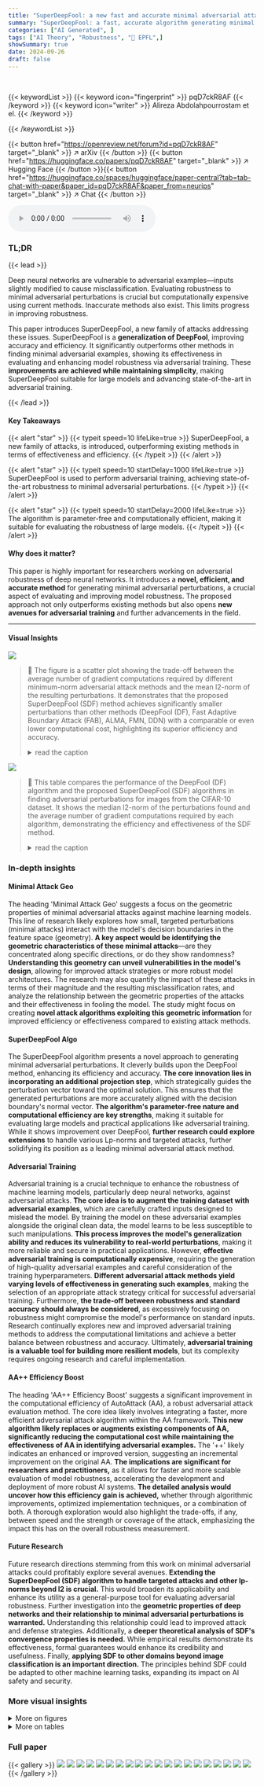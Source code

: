 ```yaml
---
title: "SuperDeepFool: a new fast and accurate minimal adversarial attack"
summary: "SuperDeepFool: a fast, accurate algorithm generating minimal adversarial perturbations, significantly improving deep learning model robustness evaluation and adversarial training."
categories: ["AI Generated", ]
tags: ["AI Theory", "Robustness", "🏢 EPFL",]
showSummary: true
date: 2024-09-26
draft: false
---
```


<br>

{{< keywordList >}}
{{< keyword icon="fingerprint" >}} pqD7ckR8AF {{< /keyword >}}
{{< keyword icon="writer" >}} Alireza Abdolahpourrostam et el. {{< /keyword >}}
 
{{< /keywordList >}}

{{< button href="https://openreview.net/forum?id=pqD7ckR8AF" target="_blank" >}}
↗ arXiv
{{< /button >}}
{{< button href="https://huggingface.co/papers/pqD7ckR8AF" target="_blank" >}}
↗ Hugging Face
{{< /button >}}{{< button href="https://huggingface.co/spaces/huggingface/paper-central?tab=tab-chat-with-paper&paper_id=pqD7ckR8AF&paper_from=neurips" target="_blank" >}}
↗ Chat
{{< /button >}}




<audio controls>
    <source src="https://ai-paper-reviewer.com/pqD7ckR8AF/podcast.wav" type="audio/wav">
    Your browser does not support the audio element.
</audio>


### TL;DR


{{< lead >}}

Deep neural networks are vulnerable to adversarial examples—inputs slightly modified to cause misclassification.  Evaluating robustness to minimal adversarial perturbations is crucial but computationally expensive using current methods.  Inaccurate methods also exist.  This limits progress in improving robustness.



This paper introduces SuperDeepFool, a new family of attacks addressing these issues. SuperDeepFool is a **generalization of DeepFool**, improving accuracy and efficiency.  It significantly outperforms other methods in finding minimal adversarial examples, showing its effectiveness in evaluating and enhancing model robustness via adversarial training. These **improvements are achieved while maintaining simplicity**, making SuperDeepFool suitable for large models and advancing state-of-the-art in adversarial training.

{{< /lead >}}


#### Key Takeaways

{{< alert "star" >}}
{{< typeit speed=10 lifeLike=true >}} SuperDeepFool, a new family of attacks, is introduced, outperforming existing methods in terms of effectiveness and efficiency. {{< /typeit >}}
{{< /alert >}}

{{< alert "star" >}}
{{< typeit speed=10 startDelay=1000 lifeLike=true >}} SuperDeepFool is used to perform adversarial training, achieving state-of-the-art robustness to minimal adversarial perturbations. {{< /typeit >}}
{{< /alert >}}

{{< alert "star" >}}
{{< typeit speed=10 startDelay=2000 lifeLike=true >}} The algorithm is parameter-free and computationally efficient, making it suitable for evaluating the robustness of large models. {{< /typeit >}}
{{< /alert >}}

#### Why does it matter?
This paper is highly important for researchers working on adversarial robustness of deep neural networks.  It introduces a **novel, efficient, and accurate method** for generating minimal adversarial perturbations, a crucial aspect of evaluating and improving model robustness. The proposed approach not only outperforms existing methods but also opens **new avenues for adversarial training** and further advancements in the field.

------
#### Visual Insights



![](https://ai-paper-reviewer.com/pqD7ckR8AF/figures_0_1.jpg)

> 🔼 The figure is a scatter plot showing the trade-off between the average number of gradient computations required by different minimum-norm adversarial attack methods and the mean l2-norm of the resulting perturbations.  It demonstrates that the proposed SuperDeepFool (SDF) method achieves significantly smaller perturbations than other methods (DeepFool (DF), Fast Adaptive Boundary Attack (FAB), ALMA, FMN, DDN) with a comparable or even lower computational cost, highlighting its superior efficiency and accuracy.
> <details>
> <summary>read the caption</summary>
> Figure 1: The average number of gradient computations vs the mean l2-norm of perturbations. It shows that our novel fast and accurate method, SDF, outperforms other minimum-norm attacks. SDF finds significantly smaller perturbations compared to DF, with only a small increase in computational cost. SDF also outperforms other algorithms in optimality and speed. The numbers are taken from Table 5.
> </details>





![](https://ai-paper-reviewer.com/pqD7ckR8AF/tables_4_1.jpg)

> 🔼 This table compares the performance of the DeepFool (DF) algorithm and the proposed SuperDeepFool (SDF) algorithms in finding adversarial perturbations for images from the CIFAR-10 dataset.  It shows the median l2-norm of the perturbations found and the average number of gradient computations required by each algorithm, demonstrating the efficiency and effectiveness of the SDF method.
> <details>
> <summary>read the caption</summary>
> Table 1: Comparison of l2-norm perturbations using DF and SDF algorithms on CIFAR10, employing consistent model architectures and hyperparameters as those used in [5, 47] studies.
> </details>





### In-depth insights


#### Minimal Attack Geo
The heading 'Minimal Attack Geo' suggests a focus on the geometric properties of minimal adversarial attacks against machine learning models.  This line of research likely explores how small, targeted perturbations (minimal attacks) interact with the model's decision boundaries in the feature space (geometry). **A key aspect would be identifying the geometric characteristics of these minimal attacks**—are they concentrated along specific directions, or do they show randomness?  **Understanding this geometry can unveil vulnerabilities in the model's design**, allowing for improved attack strategies or more robust model architectures.  The research may also quantify the impact of these attacks in terms of their magnitude and the resulting misclassification rates, and analyze the relationship between the geometric properties of the attacks and their effectiveness in fooling the model. The study might focus on creating **novel attack algorithms exploiting this geometric information** for improved efficiency or effectiveness compared to existing attack methods.

#### SuperDeepFool Algo
The SuperDeepFool algorithm presents a novel approach to generating minimal adversarial perturbations.  It cleverly builds upon the DeepFool method, enhancing its efficiency and accuracy.  **The core innovation lies in incorporating an additional projection step**, which strategically guides the perturbation vector toward the optimal solution.  This ensures that the generated perturbations are more accurately aligned with the decision boundary's normal vector.  **The algorithm's parameter-free nature and computational efficiency are key strengths**, making it suitable for evaluating large models and practical applications like adversarial training.  While it shows improvement over DeepFool, **further research could explore extensions** to handle various Lp-norms and targeted attacks, further solidifying its position as a leading minimal adversarial attack method.

#### Adversarial Training
Adversarial training is a crucial technique to enhance the robustness of machine learning models, particularly deep neural networks, against adversarial attacks.  **The core idea is to augment the training dataset with adversarial examples**, which are carefully crafted inputs designed to mislead the model. By training the model on these adversarial examples alongside the original clean data, the model learns to be less susceptible to such manipulations.  **This process improves the model's generalization ability and reduces its vulnerability to real-world perturbations**, making it more reliable and secure in practical applications.  However, **effective adversarial training is computationally expensive**, requiring the generation of high-quality adversarial examples and careful consideration of the training hyperparameters.  **Different adversarial attack methods yield varying levels of effectiveness in generating such examples**, making the selection of an appropriate attack strategy critical for successful adversarial training.  Furthermore, **the trade-off between robustness and standard accuracy should always be considered**, as excessively focusing on robustness might compromise the model's performance on standard inputs.  Research continually explores new and improved adversarial training methods to address the computational limitations and achieve a better balance between robustness and accuracy.  Ultimately, **adversarial training is a valuable tool for building more resilient models**, but its complexity requires ongoing research and careful implementation.

#### AA++ Efficiency Boost
The heading 'AA++ Efficiency Boost' suggests a significant improvement in the computational efficiency of AutoAttack (AA), a robust adversarial attack evaluation method.  The core idea likely involves integrating a faster, more efficient adversarial attack algorithm within the AA framework.  **This new algorithm likely replaces or augments existing components of AA, significantly reducing the computational cost while maintaining the effectiveness of AA in identifying adversarial examples.**  The '++' likely indicates an enhanced or improved version, suggesting an incremental improvement on the original AA.  **The implications are significant for researchers and practitioners,** as it allows for faster and more scalable evaluation of model robustness, accelerating the development and deployment of more robust AI systems.  **The detailed analysis would uncover how this efficiency gain is achieved,** whether through algorithmic improvements, optimized implementation techniques, or a combination of both. A thorough exploration would also highlight the trade-offs, if any, between speed and the strength or coverage of the attack, emphasizing the impact this has on the overall robustness measurement.

#### Future Research
Future research directions stemming from this work on minimal adversarial attacks could profitably explore several avenues.  **Extending the SuperDeepFool (SDF) algorithm to handle targeted attacks and other lp-norms beyond l2 is crucial.** This would broaden its applicability and enhance its utility as a general-purpose tool for evaluating adversarial robustness.  Further investigation into the **geometric properties of deep networks and their relationship to minimal adversarial perturbations is warranted.**  Understanding this relationship could lead to improved attack and defense strategies.  Additionally, a **deeper theoretical analysis of SDF's convergence properties is needed.**  While empirical results demonstrate its effectiveness, formal guarantees would enhance its credibility and usefulness. Finally, **applying SDF to other domains beyond image classification is an important direction.** The principles behind SDF could be adapted to other machine learning tasks, expanding its impact on AI safety and security.


### More visual insights

<details>
<summary>More on figures
</summary>


![](https://ai-paper-reviewer.com/pqD7ckR8AF/figures_2_1.jpg)

> 🔼 This figure illustrates two key properties of the minimal adversarial perturbation, r*, which is the smallest perturbation that changes the classification of an input x. First, the point x + r* lies on the decision boundary, which is the set of points where the classifier's output is ambiguous. Second, the perturbation vector r* is orthogonal (perpendicular) to the decision boundary at the point x + r*. This geometric interpretation is important for understanding the proposed SuperDeepFool attack, which aims to find perturbations that are close to this optimal solution.
> <details>
> <summary>read the caption</summary>
> Figure 2: Illustration of the optimal adversarial example x + r* for a binary classifier f; the example lies on the decision boundary (set of points where f(x) = 0) and the perturbation vector r* is orthogonal to this boundary.
> </details>



![](https://ai-paper-reviewer.com/pqD7ckR8AF/figures_3_1.jpg)

> 🔼 This figure compares different adversarial attack methods based on the number of gradient computations needed and the resulting perturbation norm (l2). It shows that the proposed method (SDF) achieves significantly smaller perturbations with similar computational cost compared to existing methods like DeepFool (DF), making it a faster and more efficient attack.
> <details>
> <summary>read the caption</summary>
> Figure 1: The average number of gradient computations vs the mean l2-norm of perturbations. It shows that our novel fast and accurate method, SDF, outperforms other minimum-norm attacks. SDF finds significantly smaller perturbations compared to DF, with only a small increase in computational cost. SDF also outperforms other algorithms in optimality and speed. The numbers are taken from Table 5.
> </details>



![](https://ai-paper-reviewer.com/pqD7ckR8AF/figures_3_2.jpg)

> 🔼 The figure compares the average number of gradient computations required by various minimum-norm adversarial attacks against the mean l2-norm of the perturbations they produce.  The results demonstrate that the proposed method (SDF) outperforms existing methods in both effectiveness (smaller perturbations) and computational efficiency (fewer gradient computations).
> <details>
> <summary>read the caption</summary>
> Figure 1: The average number of gradient computations vs the mean l2-norm of perturbations. It shows that our novel fast and accurate method, SDF, outperforms other minimum-norm attacks. SDF finds significantly smaller perturbations compared to DF, with only a small increase in computational cost. SDF also outperforms other algorithms in optimality and speed. The numbers are taken from Table 5.
> </details>



![](https://ai-paper-reviewer.com/pqD7ckR8AF/figures_5_1.jpg)

> 🔼 This figure illustrates two key properties of the minimal adversarial perturbation, r*, in a binary classification scenario.  First, it shows that the point x + r* (the adversarial example) lies directly on the decision boundary, which is the line separating the two classes (where f(x) = 0).  Second, it demonstrates that the perturbation vector r* is orthogonal (perpendicular) to the decision boundary at the point x + r*. This orthogonality is a key geometrical characteristic of minimal adversarial perturbations.
> <details>
> <summary>read the caption</summary>
> Figure 2: Illustration of the optimal adversarial example x + r* for a binary classifier f; the example lies on the decision boundary (set of points where f(x) = 0) and the perturbation vector r* is orthogonal to this boundary.
> </details>



![](https://ai-paper-reviewer.com/pqD7ckR8AF/figures_17_1.jpg)

> 🔼 This figure compares the average number of gradient computations required by different minimum-norm adversarial attack methods against the mean l2-norm of the resulting adversarial perturbations.  The SuperDeepFool (SDF) method is shown to be superior, achieving smaller perturbations with a comparable computational cost to DeepFool (DF).
> <details>
> <summary>read the caption</summary>
> Figure 1: The average number of gradient computations vs the mean l2-norm of perturbations. It shows that our novel fast and accurate method, SDF, outperforms other minimum-norm attacks. SDF finds significantly smaller perturbations compared to DF, with only a small increase in computational cost. SDF also outperforms other algorithms in optimality and speed. The numbers are taken from Table 5.
> </details>



![](https://ai-paper-reviewer.com/pqD7ckR8AF/figures_21_1.jpg)

> 🔼 The figure shows a graph comparing the average number of gradient computations needed by different minimum-norm adversarial attack methods against the mean L2-norm of the resulting perturbations.  It demonstrates that the proposed SuperDeepFool (SDF) method is superior to other methods like DeepFool (DF), achieving smaller perturbations with a comparable computational cost.
> <details>
> <summary>read the caption</summary>
> Figure 1: The average number of gradient computations vs the mean ℓ2-norm of perturbations. It shows that our novel fast and accurate method, SDF, outperforms other minimum-norm attacks. SDF finds significantly smaller perturbations compared to DF, with only a small increase in computational cost. SDF also outperforms other algorithms in optimality and speed. The numbers are taken from Table 5.
> </details>



</details>




<details>
<summary>More on tables
</summary>


![](https://ai-paper-reviewer.com/pqD7ckR8AF/tables_5_1.jpg)
> 🔼 This table compares the median l2-norm of adversarial perturbations and the number of gradient computations required by different attack algorithms (DF and various SDF variants) on the CIFAR-10 dataset.  Consistent model architectures and hyperparameters were used across all algorithms for a fair comparison.  The results show that SDF(∞,1) achieves the smallest perturbations but with a slightly higher computational cost compared to DF.
> <details>
> <summary>read the caption</summary>
> Table 1: Comparison of l2-norm perturbations using DF and SDF algorithms on CIFAR10, employing consistent model architectures and hyperparameters as those used in [5, 47] studies.
> </details>

![](https://ai-paper-reviewer.com/pqD7ckR8AF/tables_5_2.jpg)
> 🔼 This table presents the results of an experiment comparing the orthogonality of perturbation vectors obtained from different attack methods (DF and variants of SDF) on three different models trained on the CIFAR-10 dataset.  The cosine similarity between the perturbation vector (r) and the gradient at the perturbed point (∇f(x+r)) is used as a metric to quantify orthogonality, higher values indicating greater orthogonality. The table helps demonstrate the effectiveness of SDF in producing perturbation vectors closer to being orthogonal to the decision boundary.
> <details>
> <summary>read the caption</summary>
> Table 2: The cosine similarity between the perturbation vector(r) and ∇ f(x + r). We performed this experiment on three models trained on CIFAR10.
> </details>

![](https://ai-paper-reviewer.com/pqD7ckR8AF/tables_6_1.jpg)
> 🔼 This table presents the cosine similarity between the perturbation vector (r) and the gradient at x + r (∇f(x+r)) for different attack methods (DF and various SDF configurations) across three different model architectures (LeNet, ResNet18, and WRN-28-10) trained on the CIFAR-10 dataset.  A higher cosine similarity indicates a stronger alignment of the perturbation vector with the gradient, suggesting a more optimal perturbation closer to the decision boundary. The results show that SDF consistently achieves higher cosine similarity values compared to DF, particularly for more complex models.
> <details>
> <summary>read the caption</summary>
> Table 2: The cosine similarity between the perturbation vector(r) and ∇f(x + r). We performed this experiment on three models trained on CIFAR10.
> </details>

![](https://ai-paper-reviewer.com/pqD7ckR8AF/tables_6_2.jpg)
> 🔼 This table compares the performance of several iterative adversarial attacks (DF, ALMA, DDN, FAB, FMN, C&W, and SDF) on an adversarially trained IBP model for the MNIST dataset.  It shows the fooling rate (FR), median l2-norm of perturbations, and the number of gradient computations required by each attack.  The results highlight the trade-off between attack effectiveness and computational cost.
> <details>
> <summary>read the caption</summary>
> Table 3: We evaluate the performance of iteration-based attacks on MNIST using IBP models, noting the iteration count in parentheses. Our analysis focuses on the best-performing versions, highlighting their significant costs when encountered powerful robust models.
> </details>

![](https://ai-paper-reviewer.com/pqD7ckR8AF/tables_7_1.jpg)
> 🔼 This table compares the performance of different attack methods (DF, ALMA, DDN, FAB, FMN, C&W, and SDF) on a naturally trained Wide Residual Network (WRN-28-10) model using the CIFAR-10 dataset.  The metrics shown are the fooling rate (FR), the median l2-norm of the perturbations, and the number of gradient computations required.  The results demonstrate that SDF outperforms other methods in achieving a high fooling rate with a significantly smaller median perturbation and fewer gradient computations.
> <details>
> <summary>read the caption</summary>
> Table 4: Performance of attacks on the CIFAR-10 dataset with naturally trained WRN-28-10.
> </details>

![](https://ai-paper-reviewer.com/pqD7ckR8AF/tables_7_2.jpg)
> 🔼 This table compares the performance of the SuperDeepFool (SDF) attack against other state-of-the-art (SOTA) minimum l2-norm attacks on the ImageNet dataset.  It shows the fooling rate (FR), median l2-norm of the perturbations, and the number of gradient computations required for both a naturally trained ResNet-50 (RN-50) model and an adversarially trained RN-50 model.  The results demonstrate SDF's superior performance in terms of finding smaller perturbations while requiring fewer computations.
> <details>
> <summary>read the caption</summary>
> Table 5: Performance comparison of SDF with other SOTA attacks on ImageNet dataset with natural trained RN-50 and adversarially trained RN-50.
> </details>

![](https://ai-paper-reviewer.com/pqD7ckR8AF/tables_7_3.jpg)
> 🔼 This table compares the l2 robustness of an adversarially trained model using the SDF attack with the model from the paper [47].  The comparison uses several different attacks (DDN, FAB, FMN, ALMA, and SDF) to assess the median and mean l2-norms of the adversarial perturbations obtained by each attack. The results show the impact of the adversarial training method used on the robustness of the model against these various attacks.
> <details>
> <summary>read the caption</summary>
> Table 6: The comparison between l2 robustness of our adversarially trained model and [47] model.
> </details>

![](https://ai-paper-reviewer.com/pqD7ckR8AF/tables_8_1.jpg)
> 🔼 This table compares the average input curvature of three adversarially trained models: a standard model, a model trained using DDN, and a model trained using SDF.  The input curvature is a measure of the non-linearity of the model's decision boundary.  Lower curvature generally corresponds to higher robustness against adversarial attacks.  The table shows that the SDF adversarially trained model exhibits significantly lower input curvature than the other two models.
> <details>
> <summary>read the caption</summary>
> Table 7: Average input curvature of AT models. According to the measures proposed in [52].
> </details>

![](https://ai-paper-reviewer.com/pqD7ckR8AF/tables_8_2.jpg)
> 🔼 This table compares the robust accuracy of six adversarially trained models on CIFAR-10 against two versions of the AutoAttack (AA) method: the original AA and a faster version called AA++.  It shows the clean accuracy, robust accuracy under AA, the number of gradient computations needed for AA, robust accuracy under AA++, and the gradient computations for AA++. The results demonstrate that AA++ achieves similar robust accuracy to AA but with significantly fewer gradient computations, highlighting its increased efficiency.
> <details>
> <summary>read the caption</summary>
> Table 8: Analysis of robust accuracy for various defense strategies against AA++ and AA with ε = 0.5 for six adversarially trained models on CIFAR10. All models are taken from the RobustBench library [12].
> </details>

![](https://ai-paper-reviewer.com/pqD7ckR8AF/tables_15_1.jpg)
> 🔼 This table compares the effectiveness of adding a line search step to the DeepFool (DF) and SuperDeepFool (SDF) algorithms.  It shows the median l2-norm of adversarial perturbations found by each algorithm, both with and without the line search, on four different models: one regularly trained model and three adversarially trained models. The results demonstrate how the line search impacts the performance of each algorithm in finding minimal adversarial perturbations.
> <details>
> <summary>read the caption</summary>
> Table 9: Comparison of the effectiveness of line search on the CIFAR10 data for SDF and DF. We use one regularly trained model S (WRN-28-10) and three adversarially trained models (shown with R1 [47], R2 [3] and R3 [42]). ✓ and X indicate the presence and absence of line search respectively.
> </details>

![](https://ai-paper-reviewer.com/pqD7ckR8AF/tables_15_2.jpg)
> 🔼 This table compares the impact of adding a line search step to four different minimum-norm adversarial attack algorithms (DDN, ALMA, FMN, FAB) on three adversarially trained models and one normally trained model on the CIFAR-10 dataset.  The results show that for DDN and ALMA, the line search provides only a marginal improvement.  However, for FMN and FAB, the line search does not significantly improve the attacks because these algorithms already incorporate a line search as part of their procedures.  The table demonstrates the effect of a line search on the effectiveness of minimum-norm adversarial attacks on different models, highlighting that its impact is highly dependent on the algorithm's design.
> <details>
> <summary>read the caption</summary>
> Table 10: Comparison of the effectiveness of line search on the CIFAR-10 data for other attacks. Line search effects are a little for DDN and ALMA. For FMN and FAB because they use line search at the end of their algorithms (they remind this algorithm as a binary search and final search, respectively), line search does not become effective.
> </details>

![](https://ai-paper-reviewer.com/pqD7ckR8AF/tables_16_1.jpg)
> 🔼 This table compares the performance of the SuperDeepFool (SDF) attack against other state-of-the-art minimum-l2 norm attacks on an adversarially trained PreActResNet-18 model using the CIFAR-10 dataset.  It shows the fooling rate (FR), median l2 perturbation norm, and the number of gradient computations required for each attack.  The results indicate that SDF achieves a comparable fooling rate with a significantly smaller median l2 perturbation and far fewer gradient computations than the other methods.
> <details>
> <summary>read the caption</summary>
> Table 11: Comparison of SDF with other state-of-the-art attacks for median l2 on CIFAR-10 dataset for adversarially trained network (PRN-18 [42]).
> </details>

![](https://ai-paper-reviewer.com/pqD7ckR8AF/tables_16_2.jpg)
> 🔼 This table presents the robustness results of adversarially trained models on the CIFAR-10 dataset against the l∞-norm AutoAttack (AA).  The experiment was conducted on 1000 samples for each epsilon (ε) value, comparing the performance of a model adversarially trained using the DeepFool (DF) method against one trained with the SuperDeepFool (SDF) method.  The results showcase the robustness (in terms of percentage) of each model against the attack for different epsilon values.
> <details>
> <summary>read the caption</summary>
> Table 12: Robustness results of adversarially trained models on CIFAR-10 with l∞-AA. We perform this experiment on 1000 samples for each ɛ.
> </details>

![](https://ai-paper-reviewer.com/pqD7ckR8AF/tables_16_3.jpg)
> 🔼 This table presents the robustness results of adversarially trained models (DDN and SDF) on the CIFAR-10 dataset against l2-norm Auto-Attack (AA).  The models' robustness is evaluated across different perturbation levels (ε = 0.3, 0.4, 0.5, 0.6). The results showcase the performance of the adversarially trained models against the l2-AA attack, and the natural accuracy for comparison.
> <details>
> <summary>read the caption</summary>
> Table 13: Robustness results of adversarially trained models on CIFAR-10 with l2-AA. We perform this experiment on 1000 samples for each ε.
> </details>

![](https://ai-paper-reviewer.com/pqD7ckR8AF/tables_18_1.jpg)
> 🔼 This table compares the median l2-norm of perturbations achieved by different minimum-norm attacks (DF, DDN, FMN, C&W, ALMA, and SDF) on two different network architectures (ResNet-18 and MobileNet).  The comparison is done for networks trained without pooling, with max-pooling, and with Lp-pooling (p=2). The values represent the median l2-norm of the adversarial perturbations found by each attack method.
> <details>
> <summary>read the caption</summary>
> Table 14: This table shows the l2-median for the minimum-norm attacks. For all networks, we set learning rate = 0.01 and weight decay = 0.01. For training with Lp-pooling, we set p = 2 for all settings.
> </details>

![](https://ai-paper-reviewer.com/pqD7ckR8AF/tables_18_2.jpg)
> 🔼 This table compares the robust accuracy of different models (RN18 and MobileNet) against two types of adversarial attacks (AA and PGD).  It shows the impact of using different pooling techniques (no pooling, max-pooling, and Lp-pooling) on the model's robustness.  The results illustrate how the choice of pooling layer affects the model's resilience to adversarial examples.
> <details>
> <summary>read the caption</summary>
> Table 15: This table shows the robust accuracy for all networks against to the AA and PGD. For training with Lp-pooling, we set p = 2 for all settings.
> </details>

![](https://ai-paper-reviewer.com/pqD7ckR8AF/tables_18_3.jpg)
> 🔼 This table presents a comparison of the geometric properties of two ResNet-18 models: one trained with max-pooling and another trained without. The properties compared include the average L2-norm of the gradient (||∇f(x)||2), the average spectral norm of the Hessian (||∇²f(x)||2), and the average normalized curvature (Cf(x)). The results show that the model trained with max-pooling exhibits significantly smaller values for all three properties, indicating a smoother decision boundary.
> <details>
> <summary>read the caption</summary>
> Table 16: Model geometry of different ResNet-18 models. W (with pooling) and W/O (without pooling).
> </details>

![](https://ai-paper-reviewer.com/pqD7ckR8AF/tables_19_1.jpg)
> 🔼 This table presents a comparison of the model geometry for regular, DDN adversarially trained, and SDF adversarially trained models.  It shows the average l2 norm of the gradient (||∇f(x)||2), the average l2 norm of the Hessian (||∇²f(x)||2), and the average normalized curvature (Cf(x)). The normalized curvature is a measure of the local non-linearity around data points, and lower values indicate greater robustness.  The results demonstrate that the SDF adversarially trained model achieves significantly lower values for all three metrics, indicating improved robustness.
> <details>
> <summary>read the caption</summary>
> Table 17: Model geometry for regular and adversarially trained models.
> </details>

![](https://ai-paper-reviewer.com/pqD7ckR8AF/tables_19_2.jpg)
> 🔼 This table compares the performance of the DeepFool (DF) attack and the proposed SuperDeepFool (SDF) attack in finding minimal l2-norm adversarial perturbations on the CIFAR10 dataset.  Consistent model architectures and hyperparameters were used for a fair comparison, following the methodology of previous studies ([5, 47]). The table shows the median l2-norm of the perturbations and the number of gradient computations required by each method.
> <details>
> <summary>read the caption</summary>
> Table 1: Comparison of l2-norm perturbations using DF and SDF algorithms on CIFAR10, employing consistent model architectures and hyperparameters as those used in [5, 47] studies.
> </details>

![](https://ai-paper-reviewer.com/pqD7ckR8AF/tables_20_1.jpg)
> 🔼 This table presents a comparison of the median l2-norm of adversarial perturbations and the number of gradient computations required by different attack algorithms on the CIFAR-10 dataset.  The algorithms compared include DeepFool (DF) and several variants of SuperDeepFool (SDF). The results show that SDF consistently finds significantly smaller perturbations than DF, with only a modest increase in computational cost.
> <details>
> <summary>read the caption</summary>
> Table 1: Comparison of l2-norm perturbations using DF and SDF algorithms on CIFAR10, employing consistent model architectures and hyperparameters as those used in [5, 47] studies.
> </details>

![](https://ai-paper-reviewer.com/pqD7ckR8AF/tables_20_2.jpg)
> 🔼 This table presents the results of evaluating several adversarial attacks (ALMA, DDN, FAB, FMN, C&W, and SDF) on a naturally trained SmallCNN model using the MNIST dataset. The table shows the fooling rate (FR), the median l2-norm of the adversarial perturbations, and the number of gradient computations required for each attack.  The results highlight the relative performance of different attack methods in terms of effectiveness and computational efficiency.
> <details>
> <summary>read the caption</summary>
> Table K: We show the result of evaluating adversarial attacks on naturally trained SmallCNN on MNIST dataset.
> </details>

![](https://ai-paper-reviewer.com/pqD7ckR8AF/tables_20_3.jpg)
> 🔼 This table compares the runtime of different adversarial attacks (ALMA, DDN, FAB, FMN, C&W, and SDF) on a Wide ResNet-28-10 (WRN-28-10) model trained on the CIFAR-10 dataset.  It shows the runtime in seconds and the median l2-norm of the generated adversarial perturbations for both a naturally trained model and a model adversarially trained using the R1 method from [44].  The table highlights the significantly faster runtime of SDF compared to other methods, especially the computationally expensive Carlini & Wagner (C&W) attack.
> <details>
> <summary>read the caption</summary>
> Table 18: Runtime comparison for adversarial attacks on WRN-28-10 architecture trained on CIFAR10, for both naturally trained model and adversarially trained models.
> </details>

![](https://ai-paper-reviewer.com/pqD7ckR8AF/tables_21_1.jpg)
> 🔼 This table compares the performance of the modified SDF (SDFe) with other state-of-the-art attacks (DF, FMN, FAB) on two pre-trained robust networks (M1 and M2) on the CIFAR-10 dataset. The results show that SDFe outperforms other algorithms in discovering smaller perturbations.  The metrics reported include the median l∞-norm of perturbations, the fooling rate (FR), and the number of gradient computations required.
> <details>
> <summary>read the caption</summary>
> Table 19: Performance of SDFe on two robust networks trained on CIFAR-10 dataset.
> </details>

![](https://ai-paper-reviewer.com/pqD7ckR8AF/tables_22_1.jpg)
> 🔼 This table presents the performance comparison of targeted and untargeted adversarial attacks (DDN, FMN, and SDF) on a standard-trained Wide Residual Network 28-10 model for CIFAR-10 dataset. The evaluation metrics include fooling rate (FR), mean L2 perturbation norm, median L2 perturbation norm, and the number of gradient computations (Grads). The results show that while the targeted attacks perform similarly in terms of FR, SDF achieves a significantly lower number of gradient computations.
> <details>
> <summary>read the caption</summary>
> Table 20: Performance of targeted SDF on a standard trained WRN-28-10 on CIFAR-10, measured using 1000 random samples.
> </details>

</details>




### Full paper

{{< gallery >}}
<img src="https://ai-paper-reviewer.com/pqD7ckR8AF/1.png" class="grid-w50 md:grid-w33 xl:grid-w25" />
<img src="https://ai-paper-reviewer.com/pqD7ckR8AF/2.png" class="grid-w50 md:grid-w33 xl:grid-w25" />
<img src="https://ai-paper-reviewer.com/pqD7ckR8AF/3.png" class="grid-w50 md:grid-w33 xl:grid-w25" />
<img src="https://ai-paper-reviewer.com/pqD7ckR8AF/4.png" class="grid-w50 md:grid-w33 xl:grid-w25" />
<img src="https://ai-paper-reviewer.com/pqD7ckR8AF/5.png" class="grid-w50 md:grid-w33 xl:grid-w25" />
<img src="https://ai-paper-reviewer.com/pqD7ckR8AF/6.png" class="grid-w50 md:grid-w33 xl:grid-w25" />
<img src="https://ai-paper-reviewer.com/pqD7ckR8AF/7.png" class="grid-w50 md:grid-w33 xl:grid-w25" />
<img src="https://ai-paper-reviewer.com/pqD7ckR8AF/8.png" class="grid-w50 md:grid-w33 xl:grid-w25" />
<img src="https://ai-paper-reviewer.com/pqD7ckR8AF/9.png" class="grid-w50 md:grid-w33 xl:grid-w25" />
<img src="https://ai-paper-reviewer.com/pqD7ckR8AF/10.png" class="grid-w50 md:grid-w33 xl:grid-w25" />
<img src="https://ai-paper-reviewer.com/pqD7ckR8AF/11.png" class="grid-w50 md:grid-w33 xl:grid-w25" />
<img src="https://ai-paper-reviewer.com/pqD7ckR8AF/12.png" class="grid-w50 md:grid-w33 xl:grid-w25" />
<img src="https://ai-paper-reviewer.com/pqD7ckR8AF/13.png" class="grid-w50 md:grid-w33 xl:grid-w25" />
<img src="https://ai-paper-reviewer.com/pqD7ckR8AF/14.png" class="grid-w50 md:grid-w33 xl:grid-w25" />
<img src="https://ai-paper-reviewer.com/pqD7ckR8AF/15.png" class="grid-w50 md:grid-w33 xl:grid-w25" />
<img src="https://ai-paper-reviewer.com/pqD7ckR8AF/16.png" class="grid-w50 md:grid-w33 xl:grid-w25" />
<img src="https://ai-paper-reviewer.com/pqD7ckR8AF/17.png" class="grid-w50 md:grid-w33 xl:grid-w25" />
<img src="https://ai-paper-reviewer.com/pqD7ckR8AF/18.png" class="grid-w50 md:grid-w33 xl:grid-w25" />
<img src="https://ai-paper-reviewer.com/pqD7ckR8AF/19.png" class="grid-w50 md:grid-w33 xl:grid-w25" />
<img src="https://ai-paper-reviewer.com/pqD7ckR8AF/20.png" class="grid-w50 md:grid-w33 xl:grid-w25" />
{{< /gallery >}}